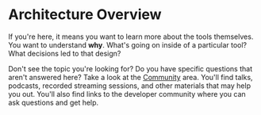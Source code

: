 # Architecture Overview

If you're here, it means you want to learn more about the tools themselves. You
want to understand **why**. What's going on inside of a particular tool? What
decisions led to that design?

Don't see the topic you're looking for? Do you have specific questions that
aren't answered here? Take a look at the [Community](../community) area. You'll
find talks, podcasts, recorded streaming sessions, and other materials that may
help you out. You'll also find links to the developer community where you can
ask questions and get help.

